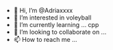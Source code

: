 - 👋 Hi, I’m @Adriaxxxx
- 👀 I’m interested in voleyball 
- 🌱 I’m currently learning ... cpp
- 💞️ I’m looking to collaborate on ...
- 📫 How to reach me ...

<!---
Adriaxxxx/Adriaxxxx is a ✨ special ✨ repository because its `README.md` (this file) appears on your GitHub profile.
You can click the Preview link to take a look at your changes.
--->
